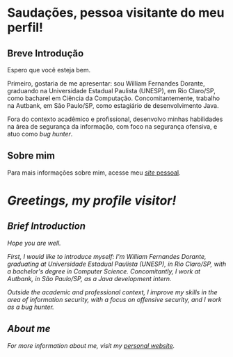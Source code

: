 # Saudações, pessoa visitante do meu perfil!

## Breve Introdução

Espero que você esteja bem.

Primeiro, gostaria de me apresentar: sou William Fernandes Dorante, graduando na Universidade Estadual Paulista (UNESP), em Rio Claro/SP, como bacharel em Ciência da Computação. Concomitantemente, trabalho na Autbank, em São Paulo/SP, como estagiário de desenvolvimento Java.

Fora do contexto acadêmico e profissional, desenvolvo minhas habilidades na área de segurança da informação, com foco na segurança ofensiva, e atuo como _bug hunter_.

## Sobre mim

Para mais informações sobre mim, acesse meu [*site* pessoal](https://liaskarllate.dev).

# *Greetings, my profile visitor!*

## *Brief Introduction*

*Hope you are well.* 

*First, I would like to introduce myself: I'm William Fernandes Dorante, graduating at Universidade Estadual Paulista (UNESP), in Rio Claro/SP, with a bachelor's degree in Computer Science. Concomitantly, I work at Autbank, in São Paulo/SP, as a Java development intern.*

*Outside the academic and professional context, I improve my skills in the area of information security, with a focus on offensive security, and I work as a bug hunter.*

## *About me*

*For more information about me, visit my [personal website](https://liaskarllate.dev).*
